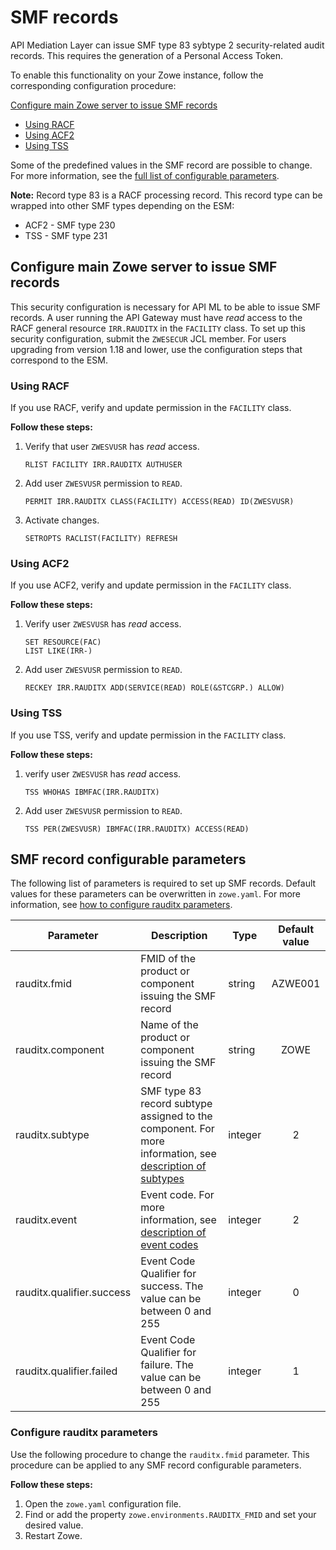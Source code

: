 # SMF records

API Mediation Layer can issue SMF type 83 sybtype 2 security-related audit records. This requires the generation of a Personal Access Token.

To enable this functionality on your Zowe instance, follow the corresponding configuration procedure:

[Configure main Zowe server to issue SMF records](#configure-main-zowe-server-to-issue-smf-records)
   * [Using RACF](#using-racf)
   * [Using ACF2](#using-acf2)
   * [Using TSS](#using-tss)

Some of the predefined values in the SMF record are possible to change. For more information, see the [full list of configurable parameters](#smf-record-configurable-parameters). 

**Note:** Record type 83 is a RACF processing record. This record type can be wrapped into other SMF types depending on the ESM:
* ACF2 - SMF type 230
* TSS - SMF type 231

## Configure main Zowe server to issue SMF records

This security configuration is necessary for API ML to be able to issue SMF records. A user running the API Gateway must have _read_ access to the RACF general resource `IRR.RAUDITX` in the `FACILITY` class.
To set up this security configuration, submit the `ZWESECUR` JCL member. For users upgrading from version 1.18 and lower, use the configuration steps that correspond to the ESM.

### Using RACF

If you use RACF, verify and update permission in the `FACILITY` class.

**Follow these steps:**

1. Verify that user `ZWESVUSR` has _read_ access.

    ```
    RLIST FACILITY IRR.RAUDITX AUTHUSER
    ```

2. Add user `ZWESVUSR` permission to `READ`.
    ```
    PERMIT IRR.RAUDITX CLASS(FACILITY) ACCESS(READ) ID(ZWESVUSR)
    ```
3. Activate changes.
    ```
    SETROPTS RACLIST(FACILITY) REFRESH
    ```

### Using ACF2

If you use ACF2, verify and update permission in the `FACILITY` class.

**Follow these steps:**

1. Verify user `ZWESVUSR` has _read_ access.
    ```      
    SET RESOURCE(FAC) 
    LIST LIKE(IRR-)
    ```    
2. Add user `ZWESVUSR` permission to `READ`.
    ```
    RECKEY IRR.RAUDITX ADD(SERVICE(READ) ROLE(&STCGRP.) ALLOW)
    ```

### Using TSS

If you use TSS, verify and update permission in the `FACILITY` class.

**Follow these steps:**

1. verify user `ZWESVUSR` has _read_ access.
    ```      
    TSS WHOHAS IBMFAC(IRR.RAUDITX)
    ```    
2. Add user `ZWESVUSR` permission to `READ`.
    ```
    TSS PER(ZWESVUSR) IBMFAC(IRR.RAUDITX) ACCESS(READ)
    ```
   
## SMF record configurable parameters

The following list of parameters is required to set up SMF records. Default values for these parameters can be overwritten in `zowe.yaml`. For more information, see [how to configure rauditx parameters](#configure-rauditx-parameters).

| Parameter                 | Description                                                                                                                                                                                   | Type    | Default value |
|---------------------------|-----------------------------------------------------------------------------------------------------------------------------------------------------------------------------------------------|---------|:-------------:|
| rauditx.fmid              | FMID of the product or component issuing the SMF record                                                                                                                                       | string  |    AZWE001    |
| rauditx.component         | Name of the product or component issuing the SMF record                                                                                                                                       | string  |     ZOWE      |
| rauditx.subtype           | SMF type 83 record subtype assigned to the component. For more information, see [description of subtypes](https://www.ibm.com/docs/en/zos/2.5.0?topic=records-record-type-83-security-events) | integer |       2       |
| rauditx.event             | Event code. For more information, see [description of event codes](https://www.ibm.com/docs/en/zos/2.5.0?topic=descriptions-event-codes-event-code-qualifiers)                                | integer |       2       |
| rauditx.qualifier.success | Event Code Qualifier for success. The value can be between 0 and 255                                                                                                                          | integer |       0       |
| rauditx.qualifier.failed  | Event Code Qualifier for failure. The value can be between 0 and 255                                                                                                                          | integer |       1       |

### Configure rauditx parameters

Use the following procedure to change the `rauditx.fmid` parameter. This procedure can be applied to any SMF record configurable parameters.

**Follow these steps:**

1. Open the `zowe.yaml` configuration file.
2. Find or add the property `zowe.environments.RAUDITX_FMID` and set your desired value.
3. Restart Zowe.

